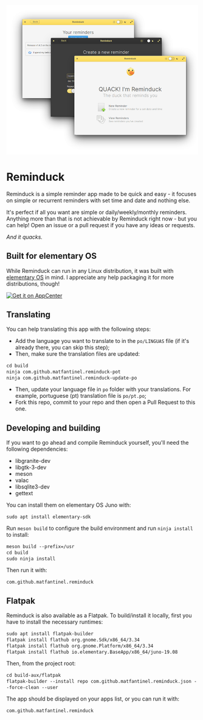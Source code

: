 <p align="center">
    <img src="data/screenshots/Main.png" alt="Screenshot" />
</p>

# Reminduck

Reminduck is a simple reminder app made to be quick and easy - it focuses on simple or recurrent reminders with set time and date and nothing else.

It's perfect if all you want are simple or daily/weekly/monthly reminders. Anything more than that is not achievable by Reminduck right now - but you can help! Open an issue or a pull request if you have any ideas or requests.

_And it quacks._

## Built for elementary OS

While Reminduck can run in any Linux distribution, it was built with [elementary OS] in mind. I appreciate any help packaging it for more distributions, though!

[![Get it on AppCenter](https://appcenter.elementary.io/badge.svg)][AppCenter]

## Translating

You can help translating this app with the following steps:

* Add the language you want to translate to in the `po/LINGUAS` file (if it's already there, you can skip this step);
* Then, make sure the translation files are updated:
```shell
cd build
ninja com.github.matfantinel.reminduck-pot
ninja com.github.matfantinel.reminduck-update-po
```
* Then, update your language file in `po` folder with your translations. For example, portuguese (pt) translation file is `po/pt.po`;
* Fork this repo, commit to your repo and then open a Pull Request to this one.

## Developing and building

If you want to go ahead and compile Reminduck yourself, you'll need the following dependencies:

* libgranite-dev
* libgtk-3-dev
* meson
* valac
* libsqlite3-dev
* gettext

You can install them on elementary OS Juno with:

```shell
sudo apt install elementary-sdk
```

Run `meson build` to configure the build environment and run `ninja install`
to install:

```shell
meson build --prefix=/usr
cd build
sudo ninja install
```

Then run it with:

```shell
com.github.matfantinel.reminduck
```

## Flatpak

Reminduck is also available as a Flatpak. To build/install it locally, first you have to install the necessary runtimes:

```shell
sudo apt install flatpak-builder
flatpak install flathub org.gnome.Sdk/x86_64/3.34
flatpak install flathub org.gnome.Platform/x86_64/3.34
flatpak install flathub io.elementary.BaseApp/x86_64/juno-19.08
```

Then, from the project root:

```shell
cd build-aux/flatpak
flatpak-builder --install repo com.github.matfantinel.reminduck.json --force-clean --user
```

The app should be displayed on your apps list, or you can run it with:
```shell
com.github.matfantinel.reminduck
```

[elementary OS]: https://elementary.io
[AppCenter]: https://appcenter.elementary.io/com.github.matfantinel.reminduck
